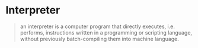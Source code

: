 # Interpreter

> an interpreter is a computer program that directly executes, i.e. performs, instructions written in a programming or scripting language, without previously batch-compiling them into machine language.
